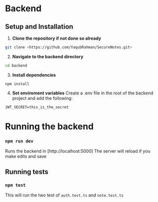 # Backend

## Setup and Installation

1. **Clone the repository if not done so already**

```bash
git clone <https://github.com/YaqubRahman/SecureNotes.git>
```

2. **Navigate to the backend directory**

```bash
cd backend
```

3. **Install dependencies**

```
npm install
```

4. **Set enviroment variables**
   Create a .env file in the root of the backend project and add the following:

```env
JWT_SECRET=this_is_the_secret
```

# Running the backend

### `npm run dev`

Runs the backend in [http://localhost:5000]
The server will reload if you make edits and save

## Running tests

### `npm test`

This will run the two test of `auth.test.ts` and `note.test.ts`
